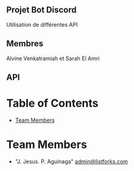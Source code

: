 ## Projet Bot Discord

Utilisation de différentes API 

## Membres 

Alvine Venkatramiah et Sarah El Amri

## API 

# Table of Contents

* [Team Members](#team-members)

# <a name="team-members"></a>Team Members
* "J. Jesus. P. Aguinaga" <admin@listforks.com>
